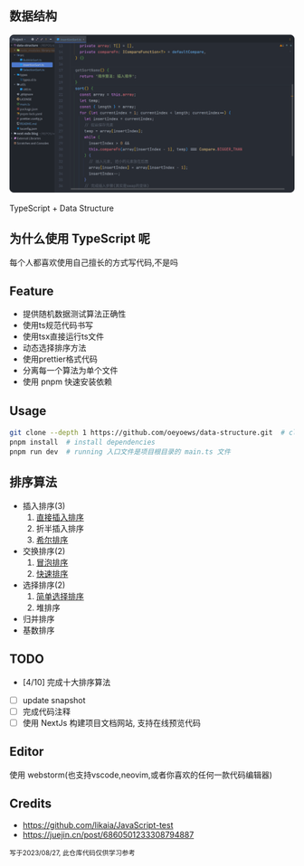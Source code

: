 ## 数据结构

![snapshot](./snapshot.png "snapshot")

[//]: # (&#40;图片由TinySnap + pngquang 处理&#41;)

TypeScript + Data Structure

## 为什么使用 TypeScript 呢

每个人都喜欢使用自己擅长的方式写代码,不是吗

## Feature

* 提供随机数据测试算法正确性
* 使用ts规范代码书写
* 使用tsx直接运行ts文件
* 动态选择排序方法
* 使用prettier格式代码
* 分离每一个算法为单个文件
* 使用 pnpm 快速安装依赖

## Usage

```bash
git clone --depth 1 https://github.com/oeyoews/data-structure.git  # clone repo
pnpm install  # install dependencies
pnpm run dev  # running 入口文件是项目根目录的 main.ts 文件
```

## 排序算法

* 插入排序(3)
  1. [直接插入排序](./src/InsertionSort.ts)
  2. 折半插入排序
  3. [希尔排序](./src/ShellSort.ts)
* 交换排序(2)
  1. [冒泡排序](./src/BubbleSort.ts)
  2. [快速排序](./src/QuickSort.ts)
* 选择排序(2)
  1. [简单选择排序](src/SelectionSort.ts)
  2. 堆排序 
* 归并排序
* 基数排序

## TODO

- [4/10] 完成十大排序算法
- [ ] update snapshot
- [ ] 完成代码注释
- [ ] 使用 NextJs 构建项目文档网站, 支持在线预览代码

## Editor

使用 webstorm(也支持vscode,neovim,或者你喜欢的任何一款代码编辑器)

## Credits

* https://github.com/likaia/JavaScript-test
* https://juejin.cn/post/6860501233308794887

<small>写于2023/08/27, 此仓库代码仅供学习参考</small>
